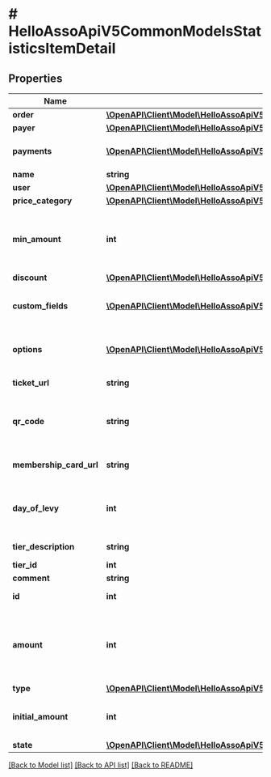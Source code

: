 # # HelloAssoApiV5CommonModelsStatisticsItemDetail

## Properties

Name | Type | Description | Notes
------------ | ------------- | ------------- | -------------
**order** | [**\OpenAPI\Client\Model\HelloAssoApiV5CommonModelsStatisticsOrderLight**](HelloAssoApiV5CommonModelsStatisticsOrderLight.md) |  | [optional]
**payer** | [**\OpenAPI\Client\Model\HelloAssoApiV5CommonModelsStatisticsPayer**](HelloAssoApiV5CommonModelsStatisticsPayer.md) |  | [optional]
**payments** | [**\OpenAPI\Client\Model\HelloAssoApiV5CommonModelsStatisticsItemPayment[]**](HelloAssoApiV5CommonModelsStatisticsItemPayment.md) | Payments linked to this item | [optional]
**name** | **string** |  | [optional]
**user** | [**\OpenAPI\Client\Model\HelloAssoApiV5CommonModelsStatisticsUser**](HelloAssoApiV5CommonModelsStatisticsUser.md) |  | [optional]
**price_category** | [**\OpenAPI\Client\Model\HelloAssoApiV5CommonModelsEnumsPriceCategory**](HelloAssoApiV5CommonModelsEnumsPriceCategory.md) |  | [optional]
**min_amount** | **int** | Minimum amount that was specified on the tier (in cents) | [optional]
**discount** | [**\OpenAPI\Client\Model\HelloAssoApiV5CommonModelsStatisticsItemDiscount**](HelloAssoApiV5CommonModelsStatisticsItemDiscount.md) |  | [optional]
**custom_fields** | [**\OpenAPI\Client\Model\HelloAssoApiV5CommonModelsStatisticsItemCustomField[]**](HelloAssoApiV5CommonModelsStatisticsItemCustomField.md) | Custom fields related to this item | [optional]
**options** | [**\OpenAPI\Client\Model\HelloAssoApiV5CommonModelsStatisticsItemOption[]**](HelloAssoApiV5CommonModelsStatisticsItemOption.md) | Extra options taken with this item | [optional]
**ticket_url** | **string** | The Ticket Url | [optional]
**qr_code** | **string** | The item QrCode (for ticket scanning only) | [optional]
**membership_card_url** | **string** | The Membership Card Url | [optional]
**day_of_levy** | **int** | The day of levy for monthly donation only | [optional]
**tier_description** | **string** | Tier description | [optional]
**tier_id** | **int** |  | [optional]
**comment** | **string** |  | [optional]
**id** | **int** | ID of the Item | [optional]
**amount** | **int** | Total item Price in cents (after discount without extra options) | [optional]
**type** | [**\OpenAPI\Client\Model\HelloAssoApiV5CommonModelsEnumsTierType**](HelloAssoApiV5CommonModelsEnumsTierType.md) |  | [optional]
**initial_amount** | **int** | The raw amount (without reduction) | [optional]
**state** | [**\OpenAPI\Client\Model\HelloAssoApiV5CommonModelsEnumsItemState**](HelloAssoApiV5CommonModelsEnumsItemState.md) |  | [optional]

[[Back to Model list]](../../README.md#models) [[Back to API list]](../../README.md#endpoints) [[Back to README]](../../README.md)
